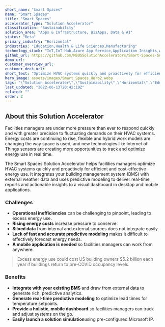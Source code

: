 ```yaml
---
short_name: "Smart Spaces"
name: "Smart Spaces"
title: "Smart Spaces"
accelerator_type: "Solution Accelerator"
classification: "Sustainability"
solution_area: "Apps & Infrastructure, BizApps, Data & AI"
status: "Beta"
primary_industry: "Horizontal"
industries: "Education,Health & Life Sciences,Manufacturing"
technology_stack: "IoT,IoT Hub,Azure App Service,Application Insights,Azure Functions,Logic Apps.Stream Analytics,Azure SQL"
github_url: https://github.com/MSUSSolutionAccelerators/Smart-Spaces-Sustainability-Solution-Accelerator
demo_url: 
customer_overview_url: 
customer_deck_url: 
short_text: "Optimize HVAC systems quickly and proactively for efficient and cost-effective energy use."
hero_image: assets/images/Smart_Spaces_Hero2.webp
tags: "\"Solution Accelerator\",\"Sustainability\",\"Horizontal\",\"Education\",\"Health & Life Sciences\",\"Manufacturing\",\"IoT\",\"IoT Hub\",\"Azure App Service\",\"Application Insights\",\"Azure Functions\",\"Logic Apps.Stream Analytics\",\"Azure SQL\",\"Apps & Infrastructure, BizApps, Data & AI\",\"Beta\""
last_updated: "2022-06-13T20:42:19Z"
related: ""
order: 2
---
```

## About this Solution Accelerator

Facilities managers are under more pressure than ever to respond quickly and with greater precision to fluctuating demands on their HVAC systems. Energy costs are continuing to rise, flexible and hybrid work models are changing the way space is used, and new technologies like Internet of Things sensors are creating more opportunities to track and optimize energy use in real time.

The Smart Spaces Solution Accelerator helps facilities managers optimize HVAC systems quickly and proactively for efficient and cost-effective energy use. It integrates your building management system (BMS) with external weather data and uses predictive modeling to deliver real-time reports and actionable insights to a visual dashboard in desktop and mobile applications.

### Challenges

* **Operational inefficiencies** can be challenging to pinpoint, leading to excess energy use.
* **Rising energy costs** increase pressure to conserve.
* **Siloed data** from internal and external sources does not integrate easily.
* **Lack of fast and accurate predictive modeling** makes it difficult to effectively forecast energy needs.
* **A mobile application is needed** so facilities managers can work from anywhere.

> Excess energy use could cost US building owners $5.2 billion each year if buildings return to pre-COVID occupancy levels.

### Benefits

* **Integrate with your existing BMS** and draw from external data to generate rich, predictive analytics.
* **Generate real-time predictive modeling** to optimize lead times for temperature setpoints.
* **Provide a holistic, mobile dashboard** so facilities managers can track and adjust systems on the go.
* **Easily launch a solution simulation**using pre-configured Microsoft IP.
